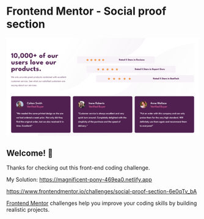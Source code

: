 # Frontend Mentor - Social proof section

![Design preview for the Social proof section coding challenge](./Screenshot.png)

## Welcome! 👋

Thanks for checking out this front-end coding challenge.

My Solution: https://magnificent-pony-469ea0.netlify.app

https://www.frontendmentor.io/challenges/social-proof-section-6e0qTv_bA

[Frontend Mentor](https://www.frontendmentor.io) challenges help you improve your coding skills by building realistic projects.
